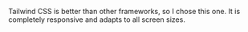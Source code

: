 Tailwind CSS is better than other frameworks, so I chose this one. 
It is completely responsive and adapts to all screen sizes.
